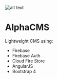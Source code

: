 ![alt text](/favicon-32x32 "Alpha Group Logo")

# AlphaCMS

Lightweight CMS using: 

- Firebase
- Firebase Auth
- Cloud Fire Store
- AngularJS 
- Bootstrap 4
